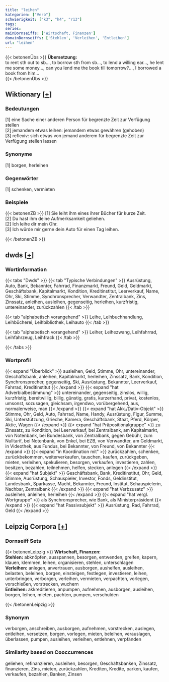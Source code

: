 ```yaml
---
title: "leihen"
kategorien: ["Verb"]
schwierigkeit: ["k3", "h4", "r13"]
tags:
series:
mainDornseiffs: ['Wirtschaft, Finanzen']
domainDornseiffs: ['Stehlen', 'Verleihen', 'Entleihen']
url: "leihen"
---
```


{{< betonenÜbs >}}
**Übersetzung:**  
to rent sth out to sb..., to borrow sth from sb..., to lend a willing ear..., he lent me some money..., can you lend me the book till tomorrow?..., I borrowed a book from him...  
{{< /betonenÜbs >}}

## Wiktionary [[+](https://de.wiktionary.org/wiki/leihen)]

### Bedeutungen
[1] eine Sache einer anderen Person für begrenzte Zeit zur Verfügung stellen  
[2] jemandem etwas leihen: jemandem etwas gewähren (gehoben)  
[3] reflexiv: sich etwas von jemand anderem für begrenzte Zeit zur Verfügung stellen lassen  

### Synonyme
[1] borgen, herleihen  

### Gegenwörter
[1] schenken, vermieten  

### Beispiele
{{< betonenZB >}}
[1] Sie leiht ihm eines ihrer Bücher für kurze Zeit.  
[2] Du hast ihm deine Aufmerksamkeit geliehen.  
[2] Ich leihe dir mein Ohr.  
[3] Ich würde mir gerne dein Auto für einen Tag leihen.  

{{< /betonenZB >}}


## dwds [[+](https://www.dwds.de/wb/leihen)]

### Wortinformation
{{< tabs "Dwds" >}}
{{< tab "Typische Verbindungen" >}}
Ausrüstung, Auto, Bank, Bekannter, Fahrrad, Finanzmarkt, Freund, Geld, Geldmarkt, Geschäftsbank, Kapitalmarkt, Kondition, Kreditinstitut, Leerverkauf, Name, Ohr, Ski, Stimme, Synchronsprecher, Verwandter, Zentralbank, Zins, Zinssatz, anleihen, ausleihen, gegenseitig, herleihen, kurzfristig, untereinander, zurückzahlen
{{< /tab >}}

{{< tab "alphabetisch vorangehend" >}}
Leihe, Leihbuchhandlung, Leihbücherei, Leihbibliothek, Leihauto
{{< /tab >}}

{{< tab "alphabetisch vorangehend" >}}
Leiher, Leihezwang, Leihfahrrad, Leihfahrzeug, Leihfrack
{{< /tab >}}

{{< /tabs >}}

### Wortprofil
{{< expand "Überblick" >}} ausleihen, Geld, Stimme, Ohr, untereinander, Geschäftsbank, anleihen, Kapitalmarkt, herleihen, Zinssatz, Bank, Kondition, Synchronsprecher, gegenseitig, Ski, Ausrüstung, Bekannter, Leerverkauf, Fahrrad, Kreditinstitut {{< /expand >}}
{{< expand "hat Adverbialbestimmung" >}} untereinander, gegenseitig, zinslos, willig, kurzfristig, bereitwillig, billig, günstig, gratis, kurzerhand, privat, kostenlos, umsonst, sozusagen, gleichsam, irgendwo, vorübergehend, aus, normalerweise, man {{< /expand >}}
{{< expand "hat Akk./Dativ-Objekt" >}} Stimme, Ohr, Geld, Auto, Fahrrad, Name, Handy, Ausrüstung, Figur, Summe, Ski, Unterstützung, Grieche, Kamera, Geschäftsbank, Staat, Pferd, Körper, Aktie, Wagen {{< /expand >}}
{{< expand "hat Präpositionalgruppe" >}} zu Zinssatz, zu Kondition, bei Leerverkauf, bei Zentralbank, am Kapitalmarkt, von Notenbank, bei Bundesbank, von Zentralbank, gegen Gebühr, zum Nulltarif, bei Notenbank, von Enkel, bei EZB, von Verwandter, am Geldmarkt, in Videothek, aus Fundus, bei Bekannter, von Freund, von Bekannter {{< /expand >}}
{{< expand "in Koordination mit" >}} zurückzahlen, schenken, zurückbekommen, weiterverkaufen, tauschen, kaufen, zurückgeben, mieten, verleihen, spekulieren, besorgen, verkaufen, investieren, zahlen, besitzen, bezahlen, teilnehmen, helfen, stecken, anlegen {{< /expand >}}
{{< expand "hat Subjekt" >}} Geschäftsbank, Bank, Kreditinstitut, Ohr, Geld, Stimme, Ausrüstung, Schauspieler, Investor, Fonds, Geldinstitut, Landesbank, Sparkasse, Macht, Bekannter, Freund, Institut, Schauspielerin, Nachbar, Zentralbank {{< /expand >}}
{{< expand "hat Verbzusatz" >}} ausleihen, anleihen, herleihen {{< /expand >}}
{{< expand "hat vergl. Wortgruppe" >}} als Synchronsprecher, wie Bank, als Ministerpräsident {{< /expand >}}
{{< expand "hat Passivsubjekt" >}} Ausrüstung, Rad, Fahrrad, Geld {{< /expand >}}

## Leipzig Corpora [[+](https://corpora.uni-leipzig.de/en/res?word=leihen&corpusId=deu_newscrawl-public_2018)]

### Dornseiff Sets
{{< betonenLeipzig >}}
**Wirtschaft, Finanzen:**  
**Stehlen:** abknöpfen, ausspannen, besorgen, entwenden, greifen, kapern, klauen, klemmen, leihen, organisieren, stehlen, unterschlagen  
**Verleihen:** anlegen, anvertrauen, ausborgen, aushelfen, ausleihen, belasten, beleihen, borgen, einsteigen, festlegen, investieren, leihen, unterbringen, verborgen, verleihen, vermieten, verpachten, vorlegen, vorschießen, vorstrecken, wuchern  
**Entleihen:** akkreditieren, anpumpen, aufnehmen, ausborgen, ausleihen, borgen, leihen, mieten, pachten, pumpen, verschulden  

{{< /betonenLeipzig >}}

### Synonym
verborgen, anschreiben, ausborgen, aufnehmen, vorstrecken, auslegen, entleihen, versetzen, borgen, vorlegen, mieten, beleihen, verauslagen, überlassen, pumpen, ausleihen, verleihen, entlehnen, verpfänden


### Similarity based on Cooccurrences
geliehen, refinanzieren, ausleihen, besorgen, Geschäftsbanken, Zinssatz, finanzieren, Zins, mieten, zurückzahlen, Krediten, Kredite, parken, kaufen, verkaufen, bezahlen, Banken, Zinsen

